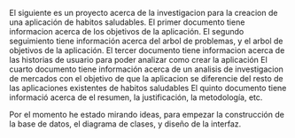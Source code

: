 El siguiente es un proyecto acerca de la investigacion para la creacion de una aplicación de habitos saludables.
El primer documento tiene informacion acerca de los objetivos de la aplicación.
El segundo seguimiento tiene información acerca del arbol de problemas, y el arbol de objetivos de la aplicación.
El tercer documento tiene informacion acerca de las historias de usuario para poder analizar como crear la aplicación
El cuarto documento tiene información acerca de un analisis de investigacion de mercados con el objetivo de que la aplicacion se diferencie del resto de las aplicaciones existentes de  habitos saludables
El quinto documento tiene informació acerca de el resumen, la justificación, la metodología, etc.

Por el momento he estado mirando ideas, para empezar la construcción de la base de datos, el diagrama de clases, y diseño de la interfaz.
